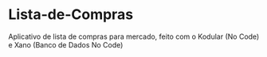 # Lista-de-Compras
Aplicativo de lista de compras para mercado, feito com o Kodular (No Code) e Xano (Banco de Dados No Code)
